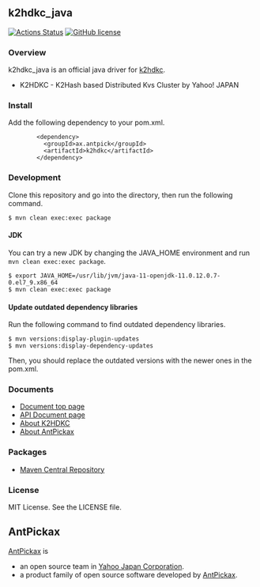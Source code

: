 k2hdkc_java
------
[![Actions Status](https://github.com/yahoojapan/k2hdkc_java/workflows/CI/badge.svg)](https://github.com/yahoojapan/k2hdkc_java/actions)
[![GitHub license](https://img.shields.io/badge/license-MIT-blue.svg)](https://raw.githubusercontent.com/yahoojapan/k2hdkc_nodejs/master/LICENSE)

### Overview

k2hdkc_java is an official java driver for [k2hdkc](https://k2hdkc.antpick.ax/).
 - K2HDKC - K2Hash based Distributed Kvs Cluster by Yahoo! JAPAN

### Install

Add the following dependency to your pom.xml.
```
        <dependency>
          <groupId>ax.antpick</groupId>
          <artifactId>k2hdkc</artifactId>
        </dependency> 
```

### Development

Clone this repository and go into the directory, then run the following command.
```
$ mvn clean exec:exec package
```

#### JDK

You can try a new JDK by changing the JAVA_HOME environment and run `mvn clean exec:exec package`.
```
$ export JAVA_HOME=/usr/lib/jvm/java-11-openjdk-11.0.12.0.7-0.el7_9.x86_64
$ mvn clean exec:exec package
```

#### Update outdated dependency libraries

Run the following command to find outdated dependency libraries.
```
$ mvn versions:display-plugin-updates
$ mvn versions:display-dependency-updates
```
Then, you should replace the outdated versions with the newer ones in the pom.xml.

### Documents
  - [Document top page](https://java.k2hdkc.antpick.ax/)
  - [API Document page](https://java.k2hdkc.antpick.ax/apidocs/index.html)
  - [About K2HDKC](https://k2hdkc.antpick.ax/)
  - [About AntPickax](https://antpick.ax/)

### Packages

  - [Maven Central Repository](https://mvnrepository.com/artifact/ax.antpick/k2hdkc)

### License

MIT License. See the LICENSE file.

## AntPickax

[AntPickax](https://antpick.ax/) is 
  - an open source team in [Yahoo Japan Corporation](https://about.yahoo.co.jp/info/en/company/). 
  - a product family of open source software developed by [AntPickax](https://antpick.ax/).


